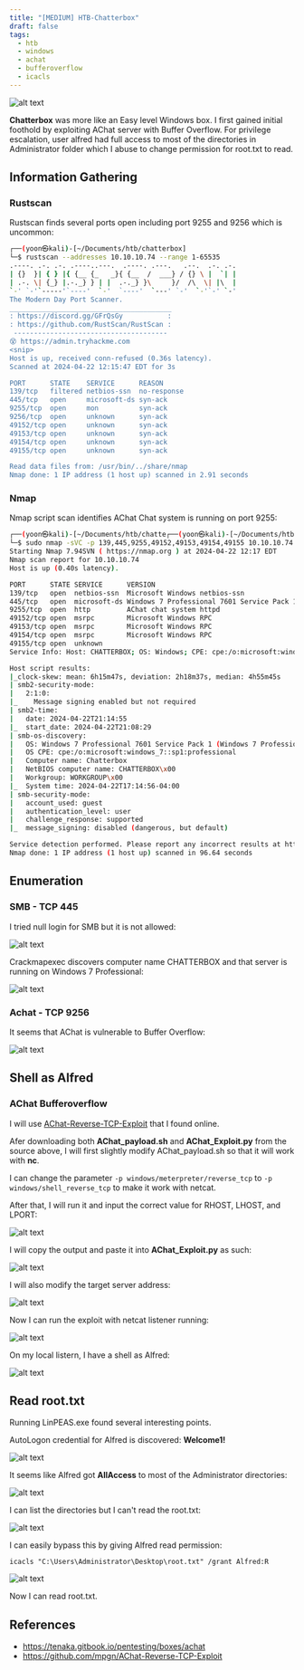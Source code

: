```yaml
---
title: "[MEDIUM] HTB-Chatterbox"
draft: false
tags:
  - htb
  - windows
  - achat
  - bufferoverflow
  - icacls
---
```

![alt text](https://raw.githubusercontent.com/jadu101/jadu101.github.io/v4/Images/htb/chatterbox/Chatterbox.png)

**Chatterbox** was more like an Easy level Windows box. I first gained initial foothold by exploiting AChat server with Buffer Overflow. For privilege escalation, user alfred had full access to most of the directories in Administrator folder which I abuse to change permission for root.txt to read. 
## Information Gathering
### Rustscan

Rustscan finds several ports open including port 9255 and 9256 which is uncommon:

```bash
┌──(yoon㉿kali)-[~/Documents/htb/chatterbox]
└─$ rustscan --addresses 10.10.10.74 --range 1-65535 
.----. .-. .-. .----..---.  .----. .---.   .--.  .-. .-.
| {}  }| { } |{ {__ {_   _}{ {__  /  ___} / {} \ |  `| |
| .-. \| {_} |.-._} } | |  .-._} }\     }/  /\  \| |\  |
`-' `-'`-----'`----'  `-'  `----'  `---' `-'  `-'`-' `-'
The Modern Day Port Scanner.
________________________________________
: https://discord.gg/GFrQsGy           :
: https://github.com/RustScan/RustScan :
 --------------------------------------
😵 https://admin.tryhackme.com
<snip>
Host is up, received conn-refused (0.36s latency).
Scanned at 2024-04-22 12:15:47 EDT for 3s

PORT      STATE    SERVICE      REASON
139/tcp   filtered netbios-ssn  no-response
445/tcp   open     microsoft-ds syn-ack
9255/tcp  open     mon          syn-ack
9256/tcp  open     unknown      syn-ack
49152/tcp open     unknown      syn-ack
49153/tcp open     unknown      syn-ack
49154/tcp open     unknown      syn-ack
49155/tcp open     unknown      syn-ack

Read data files from: /usr/bin/../share/nmap
Nmap done: 1 IP address (1 host up) scanned in 2.91 seconds
```


### Nmap

Nmap script scan identifies AChat Chat system is running on port 9255:

```bash
┌──(yoon㉿kali)-[~/Documents/htb/chatte┌──(yoon㉿kali)-[~/Documents/htb/chatterbox]
└─$ sudo nmap -sVC -p 139,445,9255,49152,49153,49154,49155 10.10.10.74
Starting Nmap 7.94SVN ( https://nmap.org ) at 2024-04-22 12:17 EDT
Nmap scan report for 10.10.10.74
Host is up (0.40s latency).

PORT      STATE SERVICE      VERSION
139/tcp   open  netbios-ssn  Microsoft Windows netbios-ssn
445/tcp   open  microsoft-ds Windows 7 Professional 7601 Service Pack 1 microsoft-ds (workgroup: WORKGROUP)
9255/tcp  open  http         AChat chat system httpd
49152/tcp open  msrpc        Microsoft Windows RPC
49153/tcp open  msrpc        Microsoft Windows RPC
49154/tcp open  msrpc        Microsoft Windows RPC
49155/tcp open  unknown
Service Info: Host: CHATTERBOX; OS: Windows; CPE: cpe:/o:microsoft:windows

Host script results:
|_clock-skew: mean: 6h15m47s, deviation: 2h18m37s, median: 4h55m45s
| smb2-security-mode: 
|   2:1:0: 
|_    Message signing enabled but not required
| smb2-time: 
|   date: 2024-04-22T21:14:55
|_  start_date: 2024-04-22T21:08:29
| smb-os-discovery: 
|   OS: Windows 7 Professional 7601 Service Pack 1 (Windows 7 Professional 6.1)
|   OS CPE: cpe:/o:microsoft:windows_7::sp1:professional
|   Computer name: Chatterbox
|   NetBIOS computer name: CHATTERBOX\x00
|   Workgroup: WORKGROUP\x00
|_  System time: 2024-04-22T17:14:56-04:00
| smb-security-mode: 
|   account_used: guest
|   authentication_level: user
|   challenge_response: supported
|_  message_signing: disabled (dangerous, but default)

Service detection performed. Please report any incorrect results at https://nmap.org/submit/ .
Nmap done: 1 IP address (1 host up) scanned in 96.64 seconds
```

## Enumeration
### SMB - TCP 445

I tried null login for SMB but it is not allowed:

![alt text](https://raw.githubusercontent.com/jadu101/jadu101.github.io/v4/Images/htb/chatterbox/image.png)

Crackmapexec discovers computer name CHATTERBOX and that server is running on Windows 7 Professional:

![alt text](https://raw.githubusercontent.com/jadu101/jadu101.github.io/v4/Images/htb/chatterbox/image-1.png)


### Achat - TCP 9256

It seems that AChat is vulnerable to Buffer Overflow:

![alt text](https://raw.githubusercontent.com/jadu101/jadu101.github.io/v4/Images/htb/chatterbox/image-9.png)


## Shell as Alfred
### AChat Bufferoverflow


I will use [AChat-Reverse-TCP-Exploit](https://github.com/mpgn/AChat-Reverse-TCP-Exploit) that I found online.

Afer downloading both **AChat_payload.sh** and **AChat_Exploit.py** from the source above, I will first slightly modify AChat_payload.sh so that it will work with **nc**.

I can change the parameter `-p windows/meterpreter/reverse_tcp` to `-p windows/shell_reverse_tcp` to make it work with netcat.

After that, I will run it and input the correct value for RHOST, LHOST, and LPORT:

![alt text](https://raw.githubusercontent.com/jadu101/jadu101.github.io/v4/Images/htb/chatterbox/image-4.png)

I will copy the output and paste it into **AChat_Exploit.py** as such:

![alt text](https://raw.githubusercontent.com/jadu101/jadu101.github.io/v4/Images/htb/chatterbox/image-6.png)

I will also modify the target server address:

![alt text](https://raw.githubusercontent.com/jadu101/jadu101.github.io/v4/Images/htb/chatterbox/image-5.png)

Now I can run the exploit with netcat listener running:

![alt text](https://raw.githubusercontent.com/jadu101/jadu101.github.io/v4/Images/htb/chatterbox/image-7.png)

On my local listern, I have a shell as Alfred:

![alt text](https://raw.githubusercontent.com/jadu101/jadu101.github.io/v4/Images/htb/chatterbox/image-8.png)

## Read root.txt

Running LinPEAS.exe found several interesting points.

AutoLogon credential for Alfred is discovered: **Welcome1!**

![alt text](https://raw.githubusercontent.com/jadu101/jadu101.github.io/v4/Images/htb/chatterbox/image-10.png)

It seems like Alfred got **AllAccess** to most of the Administrator directories:

![alt text](https://raw.githubusercontent.com/jadu101/jadu101.github.io/v4/Images/htb/chatterbox/image-11.png)

I can list the directories but I can't read the root.txt:

![alt text](https://raw.githubusercontent.com/jadu101/jadu101.github.io/v4/Images/htb/chatterbox/image-12.png)

I can easily bypass this by giving Alfred read permission:

`icacls "C:\Users\Administrator\Desktop\root.txt" /grant Alfred:R`

![alt text](https://raw.githubusercontent.com/jadu101/jadu101.github.io/v4/Images/htb/chatterbox/image-13.png)

Now I can read root.txt.

## References
- https://tenaka.gitbook.io/pentesting/boxes/achat
- https://github.com/mpgn/AChat-Reverse-TCP-Exploit